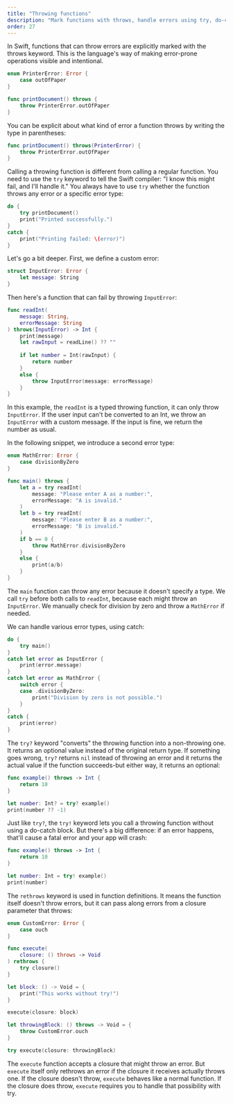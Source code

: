 ```yaml
---
title: "Throwing functions"
description: "Mark functions with throws, handle errors using try, do-catch, try?, try!, and use rethrows with throwing closures."
order: 27
---
```


In Swift, functions that can throw errors are explicitly marked with the throws keyword. This is the language's way of making error-prone operations visible and intentional.

```swift
enum PrinterError: Error {
    case outOfPaper
}

func printDocument() throws {
    throw PrinterError.outOfPaper
}
```

You can be explicit about what kind of error a function throws by writing the type in parentheses:

```swift
func printDocument() throws(PrinterError) {
    throw PrinterError.outOfPaper
}
```

Calling a throwing function is different from calling a regular function. You need to use the `try` keyword to tell the Swift compiler: "I know this might fail, and I'll handle it." You always have to use `try` whether the function throws any error or a specific error type:

```swift
do {
    try printDocument()
    print("Printed successfully.")
} 
catch {
    print("Printing failed: \(error)")
}
```

Let's go a bit deeper. First, we define a custom error:

```swift
struct InputError: Error {
    let message: String
}
```

Then here's a function that can fail by throwing `InputError`:

```swift
func readInt(
    message: String,
    errorMessage: String
) throws(InputError) -> Int {
    print(message)
    let rawInput = readLine() ?? ""
    
    if let number = Int(rawInput) {
        return number
    }
    else {
        throw InputError(message: errorMessage)
    }
}
```

In this example, the `readInt` is a typed throwing function, it can only throw `InputError`.  If the user input can't be converted to an Int, we throw an `InputError` with a custom message. If the input is fine, we return the number as usual.

In the following snippet, we introduce a second error type: 

```swift
enum MathError: Error {
    case divisionByZero
}

func main() throws {
    let a = try readInt(
        message: "Please enter A as a number:", 
        errorMessage: "A is invalid."
    )
    let b = try readInt(
        message: "Please enter B as a number:", 
        errorMessage: "B is invalid."
    )     
    if b == 0 {
        throw MathError.divisionByZero
    }
    else {
        print(a/b)
    }
}
```

The `main` function can throw any error because it doesn't specify a type. We call `try` before both calls to `readInt`, because each might throw an `InputError`. We manually check for division by zero and throw a `MathError` if needed.

We can handle various error types, using catch:

```swift
do {
    try main()
}
catch let error as InputError {
    print(error.message)
}
catch let error as MathError {
    switch error {
    case .divisionByZero:
        print("Division by zero is not possible.")
    }
}
catch {
    print(error)
}
```

The `try?` keyword "converts" the throwing function into a non-throwing one. It returns an optional value instead of the original return type. If something goes wrong, `try?` returns `nil` instead of throwing an error and it returns the actual value if the function succeeds-but either way, it returns an optional:

```swift
func example() throws -> Int {
    return 10
}

let number: Int? = try? example()
print(number ?? -1)
```

Just like `try?`, the `try!` keyword lets you call a throwing function without using a do-catch block. But there's a big difference: if an error happens, that'll cause a fatal error and your app will crash:

```swift
func example() throws -> Int {
    return 10
}

let number: Int = try! example()
print(number)
```

The `rethrows` keyword is used in function definitions. It means the function itself doesn't throw errors, but it can pass along errors from a closure parameter that throws:

```swift
enum CustomError: Error {
    case ouch
}

func execute(
    closure: () throws -> Void
) rethrows {
    try closure()
}

let block: () -> Void = {
    print("This works without try!")
}

execute(closure: block)

let throwingBlock: () throws -> Void = {
    throw CustomError.ouch
}

try execute(closure: throwingBlock)
```

The `execute` function accepts a closure that might throw an error. But `execute` itself only rethrows an error if the closure it receives actually throws one. If the closure doesn't throw, `execute` behaves like a normal function. If the closure does throw, `execute` requires you to handle that possibility with try.
